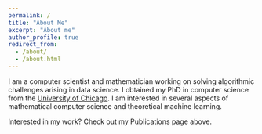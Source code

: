 ```yaml
---
permalink: /
title: "About Me"
excerpt: "About me"
author_profile: true
redirect_from:
  - /about/
  - /about.html
---
```


I am a computer scientist and mathematician working on solving algorithmic challenges arising in data science. I obtained my PhD in computer science from the [University of Chicago](https://www.uchicago.edu/). I am interested in several aspects of mathematical computer science and theoretical machine learning.

Interested in my work? Check out my Publications page above.

<!--I am a PhD candidate in the department of Computer Science at the [University of Chicago](https://www.uchicago.edu/), working on designing algorithms for problems arising in Data Science. I am interested in several aspects of Mathematical Computer Science and Theoretical Machine Learning.-->

<!--I am lucky to be mentored by [Yury Makarychev](https://home.ttic.edu/~yury/), [Lorenzo Orecchia](https://www.orecchia.net), and [Ali Vakilian](http://www.mit.edu/~vakilian/).-->
<!--

-->